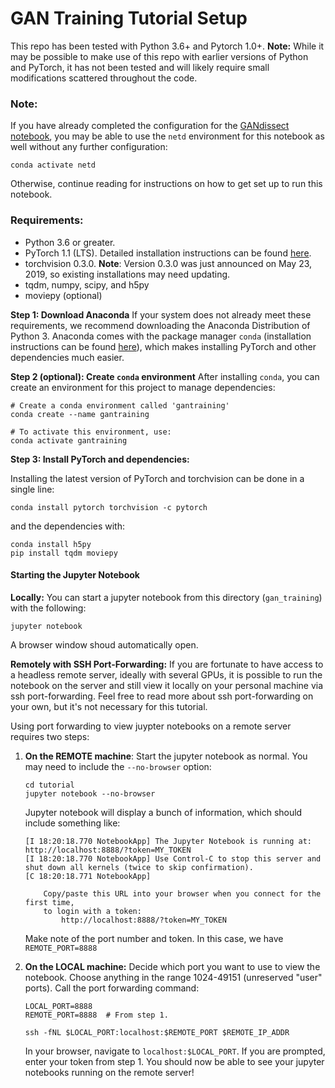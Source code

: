 # GAN Training Tutorial Setup


This repo has been tested with Python 3.6+ and Pytorch 1.0+. **Note:** While it may be possible to make use of this repo with earlier versions of Python and PyTorch, it has not been tested and will likely require small modifications scattered throughout the code.

### Note:

If you have already completed the configuration for the [GANdissect notebook](../gandissect), you may be able to use the `netd` environment for this notebook as well without any further configuration:

```
conda activate netd
```

Otherwise, continue reading for instructions on how to get set up to run this notebook.

### Requirements:
- Python 3.6 or greater.
- PyTorch 1.1 (LTS). Detailed installation instructions can be found [here](https://pytorch.org/get-started/locally/).
- torchvision 0.3.0. **Note**: Version 0.3.0 was just announced on May 23, 2019, so existing installations may need updating.
- tqdm, numpy, scipy, and h5py
- moviepy (optional)

**Step 1: Download Anaconda** If your system does not already meet these requirements, we recommend downloading the Anaconda Distribution of Python 3. Anaconda comes with the package manager `conda` (installation instructions can be found [here](http://ganocracy.csail.mit.edu/tutorial/setup.html)),  which makes installing PyTorch and other dependencies much easier.

**Step 2 (optional): Create `conda` environment** After installing `conda`, you can create an environment for this project to manage dependencies:

```
# Create a conda environment called 'gantraining'
conda create --name gantraining

# To activate this environment, use:
conda activate gantraining
```

**Step 3: Install PyTorch and dependencies:**
	
Installing the latest version of PyTorch and torchvision can be done in a single line:

```	
conda install pytorch torchvision -c pytorch
```
and the dependencies with:
	
```
conda install h5py
pip install tqdm moviepy
```

#### Starting the Jupyter Notebook
	
**Locally:** You can start a jupyter notebook from this directory (`gan_training`) with the following:
	
```
jupyter notebook
```
A browser window shoud automatically open.
	
**Remotely with SSH Port-Forwarding:** If you are fortunate to have access to a headless remote server, ideally with several GPUs, it is possible to run the notebook on the server and still view it locally on your personal machine via ssh port-forwarding. Feel free to read more about ssh port-forwarding on your own, but it's not necessary for this tutorial.
 
 Using port forwarding to view juypter notebooks on a remote server requires two steps:
 
1. **On the REMOTE machine**: Start the jupyter notebook as normal. You may need to include the `--no-browser` option:
    ```
    cd tutorial
    jupyter notebook --no-browser
    ```
    Jupyter notebook will display a bunch of information, which should include something like:
    ```
    [I 18:20:18.770 NotebookApp] The Jupyter Notebook is running at: http://localhost:8888/?token=MY_TOKEN
    [I 18:20:18.770 NotebookApp] Use Control-C to stop this server and shut down all kernels (twice to skip confirmation).
    [C 18:20:18.771 NotebookApp]
    
        Copy/paste this URL into your browser when you connect for the first time,
        to login with a token:
            http://localhost:8888/?token=MY_TOKEN
    ```
    
    Make note of the port number and token. In this case, we have `REMOTE_PORT=8888`

2. **On the LOCAL machine:** Decide which port you want to use to view the notebook. Choose anything in the range 1024-49151  (unreserved "user" ports). Call the port forwarding command:

    ```
    LOCAL_PORT=8888
    REMOTE_PORT=8888  # From step 1.
    
    ssh -fNL $LOCAL_PORT:localhost:$REMOTE_PORT $REMOTE_IP_ADDR
    ```
    In your browser, navigate to `localhost:$LOCAL_PORT`. If you are prompted, enter your token from step 1. You should now be able to see your jupyter notebooks running on the remote server!